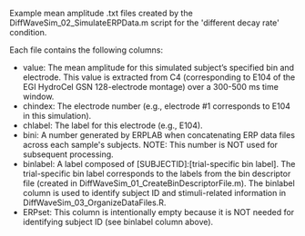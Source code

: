 Example mean amplitude .txt files created by the DiffWaveSim_02_SimulateERPData.m script for the 'different decay rate' condition.

Each file contains the following columns:
* value: The mean amplitude for this simulated subject’s specified bin and electrode. This value is extracted from C4 (corresponding to E104 of the EGI HydroCel GSN 128-electrode montage) over a 300-500 ms time window.
* chindex: The electrode number (e.g., electrode #1 corresponds to E104 in this simulation).
* chlabel: The label for this electrode (e.g., E104).
* bini: A number generated by ERPLAB when concatenating ERP data files across each sample's subjects. NOTE: This number is NOT used for subsequent processing.
* binlabel: A label composed of [SUBJECTID]_:_[trial-specific bin label]. The trial-specific bin label corresponds to the labels from the bin descriptor file (created in DiffWaveSim_01_CreateBinDescriptorFile.m). The binlabel column is used to identify subject ID and stimuli-related  information in DiffWaveSim_03_OrganizeDataFiles.R.
* ERPset: This column is intentionally empty because it is NOT needed for identifying subject ID (see binlabel column above).
